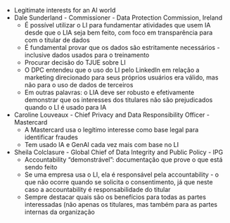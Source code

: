 * Legitimate interests for an AI world
* Dale Sunderland - Commissioner - Data Protection Commission, Ireland
    * É possível utilizar o LI para fundamentar atividades que usem IA desde que o LIA seja bem feito, com foco em transparência para com o titular de dados
    * É fundamental provar que os dados são estritamente necessários - inclusive dados usados para o treinamento
    * Procurar decisão do TJUE sobre LI
    * O DPC entendeu que o uso do LI pelo LinkedIn em relação a marketing direcionado para seus próprios usuários era válido, mas não para o uso de dados de terceiros
    * Em outras palavras: o LIA deve ser robusto e efetivamente demonstrar que os interesses dos titulares não são prejudicados quando o LI é usado para IA
* Caroline Louveaux - Chief Privacy and Data Responsibility Officer - Mastercard
    * A Mastercard usa o legítimo interesse como base legal para identificar fraudes
    * Tem usado IA e GenAI cada vez mais com base no LI
* Sheila Colclasure - Global Chief of Data Integrity and Public Policy - IPG
    * Accountability “demonstrável”: documentação que prove o que está sendo feito
    * Se uma empresa usa o LI, ela é responsável pela accountability - o que não ocorre quando se solicita o consentimento, já que neste caso a accountability é responsabilidade do titular
    * Sempre destacar quais são os benefícios para todas as partes interessadas (não apenas os titulares, mas também para as partes internas da organização
